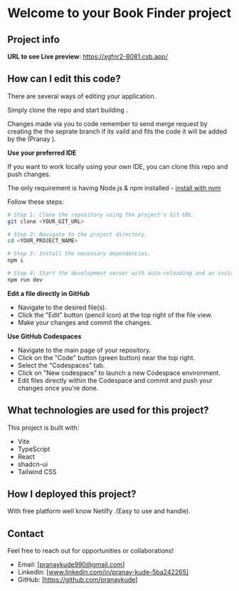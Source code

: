 # Welcome to your Book Finder project

## Project info

**URL to see Live preview**: https://xgfnr2-8081.csb.app/

## How can I edit this code?

There are several ways of editing your application.

Simply clone the repo and start building .

Changes made via you to code remember to send merge request by creating the the seprate branch if its vaild and fits the code it will be added by the (Pranay ).

**Use your preferred IDE**

If you want to work locally using your own IDE, you can clone this repo and push changes.

The only requirement is having Node.js & npm installed - [install with nvm](https://github.com/nvm-sh/nvm#installing-and-updating)

Follow these steps:

```sh
# Step 1: Clone the repository using the project's Git URL.
git clone <YOUR_GIT_URL>

# Step 2: Navigate to the project directory.
cd <YOUR_PROJECT_NAME>

# Step 3: Install the necessary dependencies.
npm i

# Step 4: Start the development server with auto-reloading and an instant preview.
npm run dev
```

**Edit a file directly in GitHub**

- Navigate to the desired file(s).
- Click the "Edit" button (pencil icon) at the top right of the file view.
- Make your changes and commit the changes.

**Use GitHub Codespaces**

- Navigate to the main page of your repository.
- Click on the "Code" button (green button) near the top right.
- Select the "Codespaces" tab.
- Click on "New codespace" to launch a new Codespace environment.
- Edit files directly within the Codespace and commit and push your changes once you're done.

## What technologies are used for this project?

This project is built with:

- Vite
- TypeScript
- React
- shadcn-ui
- Tailwind CSS

## How  I deployed this project?

With free platform well know Netilfy .(Easy to use and handle).


## Contact

Feel free to reach out for opportunities or collaborations!

- Email: [pranaykude990@gmail.com]
- LinkedIn: [www.linkedin.com/in/pranay-kude-5ba242265]
- GitHub: [https://github.com/pranaykude]

